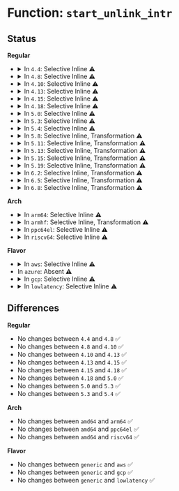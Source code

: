# Function: <code>start_unlink_intr</code>

## Status
<b>Regular</b>
<ul>
<li>
<details>
<summary>In <code>4.4</code>: Selective Inline ⚠️</summary>

```c
void start_unlink_intr(struct ehci_hcd *ehci, struct ehci_qh *qh);
```

**Collision:** Unique Static

**Inline:** Selective

**Transformation:** False

**Instances:**

```
In drivers/usb/host/ehci-hcd.c (ffffffff81639450)
Location: drivers/usb/host/ehci-sched.c:673
Inline: True
Direct callers:
  - drivers/usb/host/ehci-hcd.c:ehci_handle_start_intr_unlinks
  - drivers/usb/host/ehci-hcd.c:ehci_endpoint_reset
  - drivers/usb/host/ehci-hcd.c:ehci_urb_dequeue
  - drivers/usb/host/ehci-hcd.c:ehci_endpoint_disable
```
**Symbols:**

```
ffffffff81639450-ffffffff8163974d: start_unlink_intr (STB_LOCAL)
```
</details>
</li>
<li>
<details>
<summary>In <code>4.8</code>: Selective Inline ⚠️</summary>

```c
void start_unlink_intr(struct ehci_hcd *ehci, struct ehci_qh *qh);
```

**Collision:** Unique Static

**Inline:** Selective

**Transformation:** False

**Instances:**

```
In drivers/usb/host/ehci-hcd.c (ffffffff8169a100)
Location: drivers/usb/host/ehci-sched.c:674
Inline: True
Direct callers:
  - drivers/usb/host/ehci-hcd.c:ehci_endpoint_reset
  - drivers/usb/host/ehci-hcd.c:ehci_endpoint_disable
  - drivers/usb/host/ehci-hcd.c:ehci_urb_dequeue
  - drivers/usb/host/ehci-hcd.c:ehci_handle_start_intr_unlinks
```
**Symbols:**

```
ffffffff8169a100-ffffffff8169a40b: start_unlink_intr (STB_LOCAL)
```
</details>
</li>
<li>
<details>
<summary>In <code>4.10</code>: Selective Inline ⚠️</summary>

```c
void start_unlink_intr(struct ehci_hcd *ehci, struct ehci_qh *qh);
```

**Collision:** Unique Static

**Inline:** Selective

**Transformation:** False

**Instances:**

```
In drivers/usb/host/ehci-hcd.c (ffffffff816c81e0)
Location: drivers/usb/host/ehci-sched.c:674
Inline: True
Direct callers:
  - drivers/usb/host/ehci-hcd.c:ehci_endpoint_reset
  - drivers/usb/host/ehci-hcd.c:ehci_endpoint_disable
  - drivers/usb/host/ehci-hcd.c:ehci_urb_dequeue
  - drivers/usb/host/ehci-hcd.c:ehci_handle_start_intr_unlinks
```
**Symbols:**

```
ffffffff816c81e0-ffffffff816c84eb: start_unlink_intr (STB_LOCAL)
```
</details>
</li>
<li>
<details>
<summary>In <code>4.13</code>: Selective Inline ⚠️</summary>

```c
void start_unlink_intr(struct ehci_hcd *ehci, struct ehci_qh *qh);
```

**Collision:** Unique Static

**Inline:** Selective

**Transformation:** False

**Instances:**

```
In drivers/usb/host/ehci-hcd.c (ffffffff816dcc50)
Location: drivers/usb/host/ehci-sched.c:674
Inline: True
Direct callers:
  - drivers/usb/host/ehci-hcd.c:ehci_endpoint_reset
  - drivers/usb/host/ehci-hcd.c:ehci_endpoint_disable
  - drivers/usb/host/ehci-hcd.c:ehci_urb_dequeue
```
**Symbols:**

```
ffffffff816dcc50-ffffffff816dcf43: start_unlink_intr (STB_LOCAL)
```
</details>
</li>
<li>
<details>
<summary>In <code>4.15</code>: Selective Inline ⚠️</summary>

```c
void start_unlink_intr(struct ehci_hcd *ehci, struct ehci_qh *qh);
```

**Collision:** Unique Static

**Inline:** Selective

**Transformation:** False

**Instances:**

```
In drivers/usb/host/ehci-hcd.c (ffffffff81749380)
Location: drivers/usb/host/ehci-sched.c:661
Inline: True
Direct callers:
  - drivers/usb/host/ehci-hcd.c:ehci_endpoint_reset
  - drivers/usb/host/ehci-hcd.c:ehci_endpoint_disable
  - drivers/usb/host/ehci-hcd.c:ehci_urb_dequeue
```
**Symbols:**

```
ffffffff81749380-ffffffff8174968c: start_unlink_intr (STB_LOCAL)
```
</details>
</li>
<li>
<details>
<summary>In <code>4.18</code>: Selective Inline ⚠️</summary>

```c
void start_unlink_intr(struct ehci_hcd *ehci, struct ehci_qh *qh);
```

**Collision:** Unique Static

**Inline:** Selective

**Transformation:** False

**Instances:**

```
In drivers/usb/host/ehci-hcd.c (ffffffff817893d0)
Location: drivers/usb/host/ehci-sched.c:662
Inline: True
Direct callers:
  - drivers/usb/host/ehci-hcd.c:ehci_endpoint_reset
  - drivers/usb/host/ehci-hcd.c:ehci_endpoint_disable
  - drivers/usb/host/ehci-hcd.c:ehci_urb_dequeue
```
**Symbols:**

```
ffffffff817893d0-ffffffff817896e0: start_unlink_intr (STB_LOCAL)
```
</details>
</li>
<li>
<details>
<summary>In <code>5.0</code>: Selective Inline ⚠️</summary>

```c
void start_unlink_intr(struct ehci_hcd *ehci, struct ehci_qh *qh);
```

**Collision:** Unique Static

**Inline:** Selective

**Transformation:** False

**Instances:**

```
In drivers/usb/host/ehci-hcd.c (ffffffff817abf20)
Location: drivers/usb/host/ehci-sched.c:662
Inline: True
Direct callers:
  - drivers/usb/host/ehci-hcd.c:ehci_endpoint_reset
  - drivers/usb/host/ehci-hcd.c:ehci_endpoint_disable
  - drivers/usb/host/ehci-hcd.c:ehci_urb_dequeue
```
**Symbols:**

```
ffffffff817abf20-ffffffff817ac230: start_unlink_intr (STB_LOCAL)
```
</details>
</li>
<li>
<details>
<summary>In <code>5.3</code>: Selective Inline ⚠️</summary>

```c
void start_unlink_intr(struct ehci_hcd *ehci, struct ehci_qh *qh);
```

**Collision:** Unique Static

**Inline:** Selective

**Transformation:** False

**Instances:**

```
In drivers/usb/host/ehci-hcd.c (ffffffff817eb130)
Location: drivers/usb/host/ehci-sched.c:662
Inline: True
Direct callers:
  - drivers/usb/host/ehci-hcd.c:ehci_endpoint_reset
  - drivers/usb/host/ehci-hcd.c:ehci_endpoint_disable
  - drivers/usb/host/ehci-hcd.c:ehci_urb_dequeue
  - drivers/usb/host/ehci-hcd.c:ehci_handle_start_intr_unlinks
```
**Symbols:**

```
ffffffff817eb130-ffffffff817eb43f: start_unlink_intr (STB_LOCAL)
```
</details>
</li>
<li>
<details>
<summary>In <code>5.4</code>: Selective Inline ⚠️</summary>

```c
void start_unlink_intr(struct ehci_hcd *ehci, struct ehci_qh *qh);
```

**Collision:** Unique Static

**Inline:** Selective

**Transformation:** False

**Instances:**

```
In drivers/usb/host/ehci-hcd.c (ffffffff8181c000)
Location: drivers/usb/host/ehci-sched.c:662
Inline: True
Direct callers:
  - drivers/usb/host/ehci-hcd.c:ehci_endpoint_reset
  - drivers/usb/host/ehci-hcd.c:ehci_endpoint_disable
  - drivers/usb/host/ehci-hcd.c:ehci_urb_dequeue
  - drivers/usb/host/ehci-hcd.c:ehci_handle_start_intr_unlinks
```
**Symbols:**

```
ffffffff8181c000-ffffffff8181c30f: start_unlink_intr (STB_LOCAL)
```
</details>
</li>
<li>
<details>
<summary>In <code>5.8</code>: Selective Inline, Transformation ⚠️</summary>

**Collision:** Unique Static

**Inline:** Selective

**Transformation:** True

**Instances:**

```
In drivers/usb/host/ehci-hcd.c (ffffffff818f2d9a)
Location: drivers/usb/host/ehci-sched.c:662
Inline: True
Inline callers:
  - drivers/usb/host/ehci-hcd.c:ehci_endpoint_reset
  - drivers/usb/host/ehci-hcd.c:ehci_endpoint_disable
  - drivers/usb/host/ehci-hcd.c:ehci_urb_dequeue
  - drivers/usb/host/ehci-hcd.c:ehci_handle_start_intr_unlinks
Direct callers:
  - drivers/usb/host/ehci-hcd.c:ehci_endpoint_reset
  - drivers/usb/host/ehci-hcd.c:ehci_endpoint_disable
  - drivers/usb/host/ehci-hcd.c:ehci_urb_dequeue
  - drivers/usb/host/ehci-hcd.c:ehci_handle_start_intr_unlinks
```
**Symbols:**

```
ffffffff818f09a0-ffffffff818f0a91: start_unlink_intr.part.0 (STB_LOCAL)
```
</details>
</li>
<li>
<details>
<summary>In <code>5.11</code>: Selective Inline, Transformation ⚠️</summary>

**Collision:** Unique Static

**Inline:** Selective

**Transformation:** True

**Instances:**

```
In drivers/usb/host/ehci-hcd.c (ffffffff818fbcba)
Location: drivers/usb/host/ehci-sched.c:648
Inline: True
Inline callers:
  - drivers/usb/host/ehci-hcd.c:ehci_endpoint_reset
  - drivers/usb/host/ehci-hcd.c:ehci_endpoint_disable
  - drivers/usb/host/ehci-hcd.c:ehci_urb_dequeue
  - drivers/usb/host/ehci-hcd.c:ehci_handle_start_intr_unlinks
Direct callers:
  - drivers/usb/host/ehci-hcd.c:ehci_endpoint_reset
  - drivers/usb/host/ehci-hcd.c:ehci_endpoint_disable
  - drivers/usb/host/ehci-hcd.c:ehci_urb_dequeue
  - drivers/usb/host/ehci-hcd.c:ehci_handle_start_intr_unlinks
```
**Symbols:**

```
ffffffff818f9cc0-ffffffff818f9db1: start_unlink_intr.part.0 (STB_LOCAL)
```
</details>
</li>
<li>
<details>
<summary>In <code>5.13</code>: Selective Inline, Transformation ⚠️</summary>

**Collision:** Unique Static

**Inline:** Selective

**Transformation:** True

**Instances:**

```
In drivers/usb/host/ehci-hcd.c (ffffffff818de96a)
Location: drivers/usb/host/ehci-sched.c:648
Inline: True
Inline callers:
  - drivers/usb/host/ehci-hcd.c:ehci_endpoint_reset
  - drivers/usb/host/ehci-hcd.c:ehci_endpoint_disable
  - drivers/usb/host/ehci-hcd.c:ehci_urb_dequeue
  - drivers/usb/host/ehci-hcd.c:ehci_handle_start_intr_unlinks
Direct callers:
  - drivers/usb/host/ehci-hcd.c:ehci_endpoint_reset
  - drivers/usb/host/ehci-hcd.c:ehci_endpoint_disable
  - drivers/usb/host/ehci-hcd.c:ehci_urb_dequeue
  - drivers/usb/host/ehci-hcd.c:ehci_handle_start_intr_unlinks
```
**Symbols:**

```
ffffffff818dcab0-ffffffff818dcba1: start_unlink_intr.part.0 (STB_LOCAL)
```
</details>
</li>
<li>
<details>
<summary>In <code>5.15</code>: Selective Inline, Transformation ⚠️</summary>

**Collision:** Unique Static

**Inline:** Selective

**Transformation:** True

**Instances:**

```
In drivers/usb/host/ehci-hcd.c (ffffffff8197a5ee)
Location: drivers/usb/host/ehci-sched.c:648
Inline: True
Inline callers:
  - drivers/usb/host/ehci-hcd.c:ehci_endpoint_reset
  - drivers/usb/host/ehci-hcd.c:ehci_endpoint_disable
  - drivers/usb/host/ehci-hcd.c:ehci_urb_dequeue
  - drivers/usb/host/ehci-hcd.c:ehci_handle_start_intr_unlinks
Direct callers:
  - drivers/usb/host/ehci-hcd.c:ehci_endpoint_reset
  - drivers/usb/host/ehci-hcd.c:ehci_endpoint_disable
  - drivers/usb/host/ehci-hcd.c:ehci_urb_dequeue
  - drivers/usb/host/ehci-hcd.c:ehci_handle_start_intr_unlinks
```
**Symbols:**

```
ffffffff819784a0-ffffffff81978591: start_unlink_intr.part.0 (STB_LOCAL)
```
</details>
</li>
<li>
<details>
<summary>In <code>5.19</code>: Selective Inline, Transformation ⚠️</summary>

**Collision:** Unique Static

**Inline:** Selective

**Transformation:** True

**Instances:**

```
In drivers/usb/host/ehci-hcd.c (ffffffff81ad7de6)
Location: drivers/usb/host/ehci-sched.c:648
Inline: True
Inline callers:
  - drivers/usb/host/ehci-hcd.c:ehci_endpoint_reset
  - drivers/usb/host/ehci-hcd.c:ehci_endpoint_disable
  - drivers/usb/host/ehci-hcd.c:ehci_urb_dequeue
  - drivers/usb/host/ehci-hcd.c:ehci_handle_start_intr_unlinks
Direct callers:
  - drivers/usb/host/ehci-hcd.c:ehci_endpoint_reset
  - drivers/usb/host/ehci-hcd.c:ehci_endpoint_disable
  - drivers/usb/host/ehci-hcd.c:ehci_urb_dequeue
  - drivers/usb/host/ehci-hcd.c:ehci_handle_start_intr_unlinks
```
**Symbols:**

```
ffffffff81ad5d40-ffffffff81ad5e4d: start_unlink_intr.part.0 (STB_LOCAL)
```
</details>
</li>
<li>
<details>
<summary>In <code>6.2</code>: Selective Inline, Transformation ⚠️</summary>

**Collision:** Unique Static

**Inline:** Selective

**Transformation:** True

**Instances:**

```
In drivers/usb/host/ehci-hcd.c (ffffffff81c62dd6)
Location: drivers/usb/host/ehci-sched.c:648
Inline: True
Inline callers:
  - drivers/usb/host/ehci-hcd.c:ehci_endpoint_reset
  - drivers/usb/host/ehci-hcd.c:ehci_endpoint_disable
  - drivers/usb/host/ehci-hcd.c:ehci_urb_dequeue
  - drivers/usb/host/ehci-hcd.c:ehci_handle_start_intr_unlinks
Direct callers:
  - drivers/usb/host/ehci-hcd.c:ehci_endpoint_reset
  - drivers/usb/host/ehci-hcd.c:ehci_endpoint_disable
  - drivers/usb/host/ehci-hcd.c:ehci_urb_dequeue
  - drivers/usb/host/ehci-hcd.c:ehci_handle_start_intr_unlinks
```
**Symbols:**

```
ffffffff81c60d70-ffffffff81c60e7d: start_unlink_intr.part.0 (STB_LOCAL)
```
</details>
</li>
<li>
<details>
<summary>In <code>6.5</code>: Selective Inline, Transformation ⚠️</summary>

**Collision:** Unique Static

**Inline:** Selective

**Transformation:** True

**Instances:**

```
In drivers/usb/host/ehci-hcd.c (ffffffff81cca1d6)
Location: drivers/usb/host/ehci-sched.c:648
Inline: True
Inline callers:
  - drivers/usb/host/ehci-hcd.c:ehci_endpoint_reset
  - drivers/usb/host/ehci-hcd.c:ehci_endpoint_disable
  - drivers/usb/host/ehci-hcd.c:ehci_urb_dequeue
  - drivers/usb/host/ehci-hcd.c:ehci_handle_start_intr_unlinks
Direct callers:
  - drivers/usb/host/ehci-hcd.c:ehci_endpoint_reset
  - drivers/usb/host/ehci-hcd.c:ehci_endpoint_disable
  - drivers/usb/host/ehci-hcd.c:ehci_urb_dequeue
  - drivers/usb/host/ehci-hcd.c:ehci_handle_start_intr_unlinks
```
**Symbols:**

```
ffffffff81cc8130-ffffffff81cc823d: start_unlink_intr.part.0 (STB_LOCAL)
```
</details>
</li>
<li>
<details>
<summary>In <code>6.8</code>: Selective Inline, Transformation ⚠️</summary>

**Collision:** Unique Static

**Inline:** Selective

**Transformation:** True

**Instances:**

```
In drivers/usb/host/ehci-hcd.c (ffffffff81d7f0b6)
Location: drivers/usb/host/ehci-sched.c:649
Inline: True
Inline callers:
  - drivers/usb/host/ehci-hcd.c:ehci_endpoint_reset
  - drivers/usb/host/ehci-hcd.c:ehci_endpoint_disable
  - drivers/usb/host/ehci-hcd.c:ehci_urb_dequeue
  - drivers/usb/host/ehci-hcd.c:ehci_handle_start_intr_unlinks
Direct callers:
  - drivers/usb/host/ehci-hcd.c:ehci_endpoint_reset
  - drivers/usb/host/ehci-hcd.c:ehci_endpoint_disable
  - drivers/usb/host/ehci-hcd.c:ehci_urb_dequeue
  - drivers/usb/host/ehci-hcd.c:ehci_handle_start_intr_unlinks
```
**Symbols:**

```
ffffffff81d7db40-ffffffff81d7dc4d: start_unlink_intr.part.0 (STB_LOCAL)
```
</details>
</li>
</ul>
<b>Arch</b>
<ul>
<li>
<details>
<summary>In <code>arm64</code>: Selective Inline ⚠️</summary>

```c
void start_unlink_intr(struct ehci_hcd *ehci, struct ehci_qh *qh);
```

**Collision:** Unique Static

**Inline:** Selective

**Transformation:** False

**Instances:**

```
In drivers/usb/host/ehci-hcd.c (ffff800010a55950)
Location: drivers/usb/host/ehci-sched.c:662
Inline: True
Direct callers:
  - drivers/usb/host/ehci-hcd.c:ehci_endpoint_reset
  - drivers/usb/host/ehci-hcd.c:ehci_endpoint_disable
  - drivers/usb/host/ehci-hcd.c:ehci_urb_dequeue
  - drivers/usb/host/ehci-hcd.c:ehci_handle_start_intr_unlinks
```
**Symbols:**

```
ffff800010a55950-ffff800010a55c68: start_unlink_intr (STB_LOCAL)
```
</details>
</li>
<li>
<details>
<summary>In <code>armhf</code>: Selective Inline, Transformation ⚠️</summary>

**Collision:** Unique Static

**Inline:** Selective

**Transformation:** True

**Instances:**

```
In drivers/usb/host/ehci-hcd.c (c0b28b5c)
Location: drivers/usb/host/ehci-sched.c:662
Inline: True
Inline callers:
  - drivers/usb/host/ehci-hcd.c:ehci_endpoint_reset
  - drivers/usb/host/ehci-hcd.c:ehci_endpoint_disable
  - drivers/usb/host/ehci-hcd.c:ehci_urb_dequeue
Direct callers:
  - drivers/usb/host/ehci-hcd.c:ehci_endpoint_reset
  - drivers/usb/host/ehci-hcd.c:ehci_endpoint_disable
  - drivers/usb/host/ehci-hcd.c:ehci_urb_dequeue
```
**Symbols:**

```
c0b2869c-c0b289d4: start_unlink_intr.part.0 (STB_LOCAL)
```
</details>
</li>
<li>
<details>
<summary>In <code>ppc64el</code>: Selective Inline ⚠️</summary>

```c
void start_unlink_intr(struct ehci_hcd *ehci, struct ehci_qh *qh);
```

**Collision:** Unique Static

**Inline:** Selective

**Transformation:** False

**Instances:**

```
In drivers/usb/host/ehci-hcd.c (c000000000b22480)
Location: drivers/usb/host/ehci-sched.c:662
Inline: True
Direct callers:
  - drivers/usb/host/ehci-hcd.c:ehci_endpoint_reset
  - drivers/usb/host/ehci-hcd.c:ehci_endpoint_disable
  - drivers/usb/host/ehci-hcd.c:ehci_urb_dequeue
  - drivers/usb/host/ehci-hcd.c:ehci_handle_start_intr_unlinks
```
**Symbols:**

```
c000000000b22480-c000000000b228a0: start_unlink_intr (STB_LOCAL)
```
</details>
</li>
<li>
<details>
<summary>In <code>riscv64</code>: Selective Inline ⚠️</summary>

```c
void start_unlink_intr(struct ehci_hcd *ehci, struct ehci_qh *qh);
```

**Collision:** Unique Static

**Inline:** Selective

**Transformation:** False

**Instances:**

```
In drivers/usb/host/ehci-hcd.c (ffffffe0006732e2)
Location: drivers/usb/host/ehci-sched.c:662
Inline: True
Direct callers:
  - drivers/usb/host/ehci-hcd.c:ehci_endpoint_reset
  - drivers/usb/host/ehci-hcd.c:ehci_endpoint_disable
  - drivers/usb/host/ehci-hcd.c:ehci_urb_dequeue
  - drivers/usb/host/ehci-hcd.c:ehci_handle_start_intr_unlinks
```
**Symbols:**

```
ffffffe0006732e2-ffffffe000673536: start_unlink_intr (STB_LOCAL)
```
</details>
</li>
</ul>
<b>Flavor</b>
<ul>
<li>
<details>
<summary>In <code>aws</code>: Selective Inline ⚠️</summary>

```c
void start_unlink_intr(struct ehci_hcd *ehci, struct ehci_qh *qh);
```

**Collision:** Unique Static

**Inline:** Selective

**Transformation:** False

**Instances:**

```
In drivers/usb/host/ehci-hcd.c (ffffffff817d43e0)
Location: drivers/usb/host/ehci-sched.c:662
Inline: True
Direct callers:
  - drivers/usb/host/ehci-hcd.c:ehci_endpoint_reset
  - drivers/usb/host/ehci-hcd.c:ehci_endpoint_disable
  - drivers/usb/host/ehci-hcd.c:ehci_urb_dequeue
  - drivers/usb/host/ehci-hcd.c:ehci_handle_start_intr_unlinks
```
**Symbols:**

```
ffffffff817d43e0-ffffffff817d46ef: start_unlink_intr (STB_LOCAL)
```
</details>
</li>
<li>
In <code>azure</code>: Absent ⚠️
</li>
<li>
<details>
<summary>In <code>gcp</code>: Selective Inline ⚠️</summary>

```c
void start_unlink_intr(struct ehci_hcd *ehci, struct ehci_qh *qh);
```

**Collision:** Unique Static

**Inline:** Selective

**Transformation:** False

**Instances:**

```
In drivers/usb/host/ehci-hcd.c (ffffffff81810e80)
Location: drivers/usb/host/ehci-sched.c:662
Inline: True
Direct callers:
  - drivers/usb/host/ehci-hcd.c:ehci_endpoint_reset
  - drivers/usb/host/ehci-hcd.c:ehci_endpoint_disable
  - drivers/usb/host/ehci-hcd.c:ehci_urb_dequeue
  - drivers/usb/host/ehci-hcd.c:ehci_handle_start_intr_unlinks
```
**Symbols:**

```
ffffffff81810e80-ffffffff8181118f: start_unlink_intr (STB_LOCAL)
```
</details>
</li>
<li>
<details>
<summary>In <code>lowlatency</code>: Selective Inline ⚠️</summary>

```c
void start_unlink_intr(struct ehci_hcd *ehci, struct ehci_qh *qh);
```

**Collision:** Unique Static

**Inline:** Selective

**Transformation:** False

**Instances:**

```
In drivers/usb/host/ehci-hcd.c (ffffffff8182b950)
Location: drivers/usb/host/ehci-sched.c:662
Inline: True
Direct callers:
  - drivers/usb/host/ehci-hcd.c:ehci_endpoint_reset
  - drivers/usb/host/ehci-hcd.c:ehci_endpoint_disable
  - drivers/usb/host/ehci-hcd.c:ehci_urb_dequeue
  - drivers/usb/host/ehci-hcd.c:ehci_handle_start_intr_unlinks
```
**Symbols:**

```
ffffffff8182b950-ffffffff8182bc5f: start_unlink_intr (STB_LOCAL)
```
</details>
</li>
</ul>

## Differences
<b>Regular</b>
<ul>
<li>
No changes between <code>4.4</code> and <code>4.8</code> ✅
</li>
<li>
No changes between <code>4.8</code> and <code>4.10</code> ✅
</li>
<li>
No changes between <code>4.10</code> and <code>4.13</code> ✅
</li>
<li>
No changes between <code>4.13</code> and <code>4.15</code> ✅
</li>
<li>
No changes between <code>4.15</code> and <code>4.18</code> ✅
</li>
<li>
No changes between <code>4.18</code> and <code>5.0</code> ✅
</li>
<li>
No changes between <code>5.0</code> and <code>5.3</code> ✅
</li>
<li>
No changes between <code>5.3</code> and <code>5.4</code> ✅
</li>
</ul>
<b>Arch</b>
<ul>
<li>
No changes between <code>amd64</code> and <code>arm64</code> ✅
</li>
<li>
No changes between <code>amd64</code> and <code>ppc64el</code> ✅
</li>
<li>
No changes between <code>amd64</code> and <code>riscv64</code> ✅
</li>
</ul>
<b>Flavor</b>
<ul>
<li>
No changes between <code>generic</code> and <code>aws</code> ✅
</li>
<li>
No changes between <code>generic</code> and <code>gcp</code> ✅
</li>
<li>
No changes between <code>generic</code> and <code>lowlatency</code> ✅
</li>
</ul>
